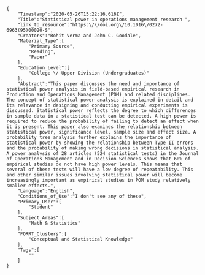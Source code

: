 
    {
        "Timestamp":"2020-05-26T15:22:16.616Z",
        "Title":"Statistical power in operations management research ",
        "link_to_resource":"https:\/\/doi.org\/10.1016\/0272-6963(95)00020-S",
        "Creators":"Rohit Verma and John C. Goodale",
        "Material_Type":[
            "Primary Source",
            "Reading",
            "Paper"
        ],
        "Education_Level":[
            "College \/ Upper Division (Undergraduates)"
        ],
        "Abstract":"This paper discusses the need and importance of statistical power analysis in field-based empirical research in Production and Operations Management (POM) and related disciplines. The concept of statistical power analysis is explained in detail and its relevance in designing and conducting empirical experiments is discussed. Statistical power reflects the degree to which differences in sample data in a statistical test can be detected. A high power is required to reduce the probability of failing to detect an effect when it is present. This paper also examines the relationship between statistical power, significance level, sample size and effect size. A probability tree analysis further explains the importance of statistical power by showing the relationship between Type II errors and the probability of making wrong decisions in statistical analysis. A power analysis of 28 articles (524 statistical tests) in the Journal of Operations Management and in Decision Sciences shows that 60% of empirical studies do not have high power levels. This means that several of these tests will have a low degree of repeatability. This and other similar issues involving statistical power will become increasingly important as empirical studies in POM study relatively smaller effects.",
        "Language":"English",
        "Conditions_of_Use":"I don't see any of these",
        "Primary_User":[
            "Student"
        ],
        "Subject_Areas":[
            "Math & Statistics"
        ],
        "FORRT_Clusters":[
            "Conceptual and Statistical Knowledge"
        ],
        "Tags":[
            ""
        ]
    }
